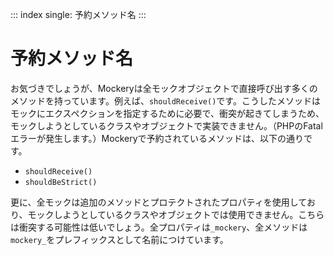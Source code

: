 ::: index
single: 予約メソッド名
:::

# 予約メソッド名

お気づきでしょうが、Mockeryは全モックオブジェクトで直接呼び出す多くのメソッドを持っています。例えば、`shouldReceive()`です。こうしたメソッドはモックにエクスペクションを指定するために必要で、衝突が起きてしまうため、モックしようとしているクラスやオブジェクトで実装できません。（PHPのFatalエラーが発生します。）Mockeryで予約されているメソッドは、以下の通りです。

-   `shouldReceive()`
-   `shouldBeStrict()`

更に、全モックは追加のメソッドとプロテクトされたプロパティを使用しており、モックしようとしているクラスやオブジェクトでは使用できません。こちらは衝突する可能性は低いでしょう。全プロパティは`_mockery`、全メソッドは`mockery_`をプレフィックスとして名前につけています。

